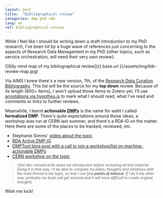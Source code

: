 ```yaml
---
layout: post
title:  "Bibliographical review"
categories: dmp phd rdm
lang: en
ref: bibliographical-review
---
```


While I feel like I should be writing down a draft introduction to my PhD research, I've been hit by a huge wave of references just concerning to the aspects of Research Data Management in my PhD (other topics, such as service orchestration, will need their very own review).


![Silly mind map of my bibliographical review]({{ base.url }}/assets/img/bib-review-map.jpg)

Via AIMS I knew there's a new version, 7th, of the [Research Data Curation Bibliography](http://digital-scholarship.org/rdcb/rdcb.htm).
This list will be the source for my **top down** review. Because of its length (600+ items), I won't upload those items to Zotero yet, I'll use [annotations via hypothes.is](https://via.hypothes.is/http://digital-scholarship.org/rdcb/rdcb.htm) to mark what I should read, what I've read and comments or links to further reviews.

Meanwhile, I learnt **actionable <abbr title="Data Management Plans">DMPs</abbr>** is the name for waht I called **formalized DMP**. There's quite expectations around those ideas, a workshop was run at CERN last summer, and there's a RDA IG on the matter. Here there are some of the places to be tracked, reviewed, etc.

* Stephanie Simms' [slides about the topic](http://es.slideshare.net/StephanieSimms/making-dmps-actionable-and-public)
* [RDA Active DMP IG](https://www.rd-alliance.org/groups/active-data-management-plans.html)
* [DMPTool blog post with a call to join a workshop/list on machine-actionable DMPs](https://blog.dmptool.org/2016/12/14/dmp-themes-and-then-there-were-14/)
* [CERN workshop on the topic](https://indico.cern.ch/event/520120/)

> <small>*I feel like I should write down my introduction before reviewing all that material. Doing it in that way, I'll be able to compare my plans, thoughts and initiatives with the main thread in the topic, so that I can find **points of interest**. If I do it the other way, probably my brain will get washed and it will more difficult to create original thoughts*</small>

Wish me luck!
